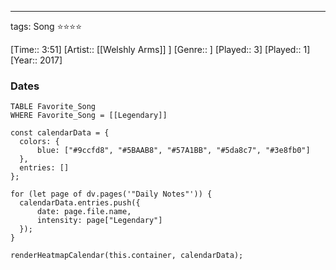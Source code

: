 ---
tags: Song ⭐⭐⭐⭐ 

[Time:: 3:51]
[Artist:: [[Welshly Arms]] ]
[Genre:: ]
[Played:: 3]
[Played:: 1]
[Year:: 2017]
### Dates
````dataview
TABLE Favorite_Song
WHERE Favorite_Song = [[Legendary]]
````

  ```dataviewjs
const calendarData = { 
	colors: { 
		blue: ["#9ccfd8", "#5BAAB8", "#57A1BB", "#5da8c7", "#3e8fb0"] 
	}, 
	entries: [] 
}; 

for (let page of dv.pages('"Daily Notes"')) { 
	calendarData.entries.push({ 
		date: page.file.name, 
		intensity: page["Legendary"]
	}); 
} 

renderHeatmapCalendar(this.container, calendarData);
```

